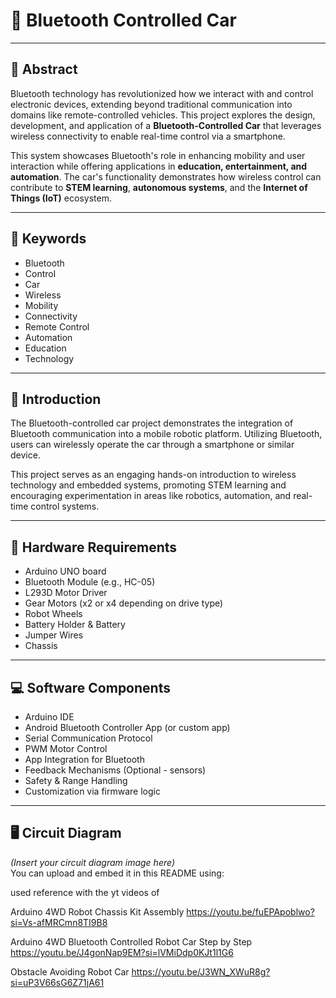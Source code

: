 # 🚗 Bluetooth Controlled Car

---

## 📄 Abstract

Bluetooth technology has revolutionized how we interact with and control electronic devices, extending beyond traditional communication into domains like remote-controlled vehicles. This project explores the design, development, and application of a **Bluetooth-Controlled Car** that leverages wireless connectivity to enable real-time control via a smartphone.

This system showcases Bluetooth's role in enhancing mobility and user interaction while offering applications in **education, entertainment, and automation**. The car's functionality demonstrates how wireless control can contribute to **STEM learning**, **autonomous systems**, and the **Internet of Things (IoT)** ecosystem.

---

## 🔑 Keywords

- Bluetooth
- Control
- Car
- Wireless
- Mobility
- Connectivity
- Remote Control
- Automation
- Education
- Technology

---

## 📘 Introduction

The Bluetooth-controlled car project demonstrates the integration of Bluetooth communication into a mobile robotic platform. Utilizing Bluetooth, users can wirelessly operate the car through a smartphone or similar device. 

This project serves as an engaging hands-on introduction to wireless technology and embedded systems, promoting STEM learning and encouraging experimentation in areas like robotics, automation, and real-time control systems.

---

## 🔩 Hardware Requirements

- Arduino UNO board  
- Bluetooth Module (e.g., HC-05)  
- L293D Motor Driver  
- Gear Motors (x2 or x4 depending on drive type)  
- Robot Wheels  
- Battery Holder & Battery  
- Jumper Wires  
- Chassis

---

## 💻 Software Components

- Arduino IDE  
- Android Bluetooth Controller App (or custom app)  
- Serial Communication Protocol  
- PWM Motor Control  
- App Integration for Bluetooth  
- Feedback Mechanisms (Optional - sensors)  
- Safety & Range Handling  
- Customization via firmware logic

---

## 🖥️ Circuit Diagram

*(Insert your circuit diagram image here)*  
You can upload and embed it in this README using:  




used reference with the yt videos of

Arduino 4WD Robot Chassis Kit Assembly
https://youtu.be/fuEPApoblwo?si=Vs-afMRCmn8TI9B8

Arduino 4WD Bluetooth Controlled Robot Car Step by Step
https://youtu.be/J4gonNap9EM?si=lVMiDdp0KJt1l1G6

Obstacle Avoiding Robot Car
https://youtu.be/J3WN_XWuR8g?si=uP3V66sG6Z71jA61

